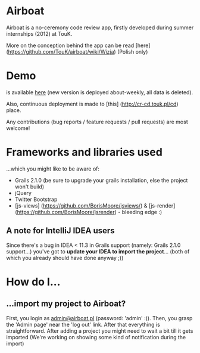 # Airboat

Airboat is a no-ceremony code review app, firstly developed during summer internships (2012) at TouK.

More on the conception behind the app can be read [here] (https://github.com/TouK/airboat/wiki/Wizja) (Polish only)

# Demo
is available [here](http://cr.touk.pl/demo) (new version is deployed about-weekly, all data is deleted).

Also, continuous deployment is made to [this] (http://cr-cd.touk.pl/cd) place.

Any contributions (bug reports / feature requests / pull requests) are most welcome!

# Frameworks and libraries used
...which you might like to be aware of:

* Grails 2.1.0 (be sure to upgrade your grails installation, else the project won't build)
* jQuery
* Twitter Bootstrap
* [js-views] (https://github.com/BorisMoore/jsviews/) & [js-render] (https://github.com/BorisMoore/jsrender) - bleeding edge :)

## A note for IntelliJ IDEA users
Since there's a bug in IDEA < 11.3 in Grails support (namely: Grails 2.1.0 support...) you've got to **update your IDEA to import the project**... (both of which you already should have done anyway ;))

# How do I...
 
## ...import my project to Airboat?
First, you login as admin@airboat.pl (password: 'admin' :)). Then, you grasp the 'Admin page' near the 'log out' link.
 After that everything is straightforward. After adding a project you might need to wait a bit till it gets imported
(We're working on showing some kind of notification during the import)